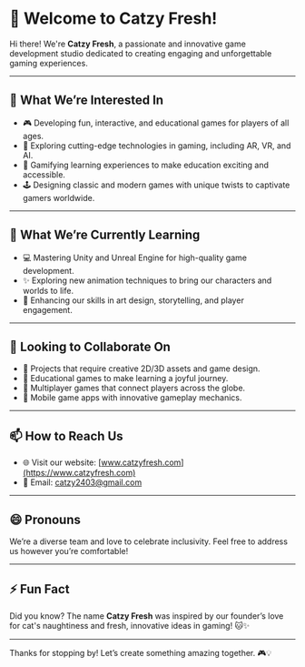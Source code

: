 # 👋 Welcome to Catzy Fresh!

Hi there! We're **Catzy Fresh**, a passionate and innovative game development studio dedicated to creating engaging and unforgettable gaming experiences.

---

## 👀 What We’re Interested In
- 🎮 Developing fun, interactive, and educational games for players of all ages.
- 🚀 Exploring cutting-edge technologies in gaming, including AR, VR, and AI.
- 🌟 Gamifying learning experiences to make education exciting and accessible.
- 🕹️ Designing classic and modern games with unique twists to captivate gamers worldwide.

---

## 🌱 What We’re Currently Learning
- 💻 Mastering Unity and Unreal Engine for high-quality game development.
- ✨ Exploring new animation techniques to bring our characters and worlds to life.
- 🎨 Enhancing our skills in art design, storytelling, and player engagement.

---

## 💞️ Looking to Collaborate On
- 🎨 Projects that require creative 2D/3D assets and game design.
- 🤝 Educational games to make learning a joyful journey.
- 🎲 Multiplayer games that connect players across the globe.
- 📱 Mobile game apps with innovative gameplay mechanics.

---

## 📫 How to Reach Us
- 🌐 Visit our website: [www.catzyfresh.com](https://www.catzyfresh.com)
- 📧 Email: catzy2403@gmail.com
---

## 😄 Pronouns
We’re a diverse team and love to celebrate inclusivity. Feel free to address us however you’re comfortable!

---

## ⚡ Fun Fact
Did you know? The name **Catzy Fresh** was inspired by our founder’s love for cat's naughtiness and fresh, innovative ideas in gaming! 🐱✨

---

Thanks for stopping by! Let’s create something amazing together. 🎮💡

